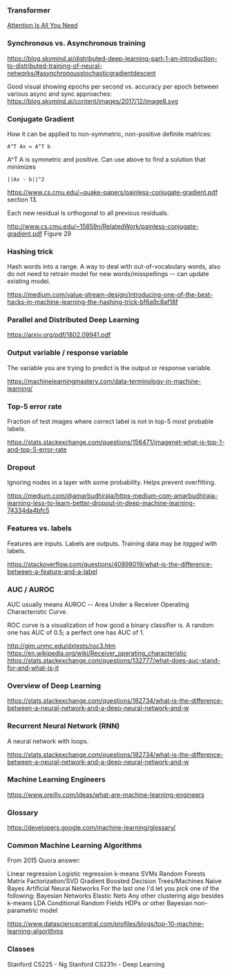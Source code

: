 ### Transformer

[Attention Is All You Need](https://arxiv.org/pdf/1706.03762.pdf)


### Synchronous vs. Asynchronous training

https://blog.skymind.ai/distributed-deep-learning-part-1-an-introduction-to-distributed-training-of-neural-networks/#asynchronousstochasticgradientdescent

Good visual showing epochs per second vs. accuracy per epoch between various async and sync approaches: https://blog.skymind.ai/content/images/2017/12/image8.svg


### Conjugate Gradient

How it can be applied to non-symmetric, non-positive definite matrices:

```
A^T Ax = A^T b
```

A^T A is symmetric and positive. Can use above to find a solution that minimizes

```
||Ax - b||^2
```

https://www.cs.cmu.edu/~quake-papers/painless-conjugate-gradient.pdf section 13.

Each new residual is orthogonal to all previous residuals.

http://www.cs.cmu.edu/~15859n/RelatedWork/painless-conjugate-gradient.pdf Figure 29


### Hashing trick

Hash words into a range. A way to deal with out-of-vocabulary words, also do not need to retrain model for new words/misspellings -- can update existing model.

https://medium.com/value-stream-design/introducing-one-of-the-best-hacks-in-machine-learning-the-hashing-trick-bf6a9c8af18f


### Parallel and Distributed Deep Learning

https://arxiv.org/pdf/1802.09941.pdf


### Output variable / response variable

The variable you are trying to predict is the output or response variable.

https://machinelearningmastery.com/data-terminology-in-machine-learning/


### Top-5 error rate

Fraction of test images where correct label is not in top-5 most probable labels.

https://stats.stackexchange.com/questions/156471/imagenet-what-is-top-1-and-top-5-error-rate


### Dropout

Ignoring nodes in a layer with some probability. Helps prevent overfitting.

https://medium.com/@amarbudhiraja/https-medium-com-amarbudhiraja-learning-less-to-learn-better-dropout-in-deep-machine-learning-74334da4bfc5


### Features vs. labels

Features are inputs. Labels are outputs. Training data may be *tagged* with labels.

https://stackoverflow.com/questions/40898019/what-is-the-difference-between-a-feature-and-a-label


### AUC / AUROC

AUC usually means AUROC -- Area Under a Receiver Operating Characteristic Curve.

ROC curve is a visualization of how good a binary classifier is. A random one has AUC of 0.5; a perfect one has AUC of 1.

http://gim.unmc.edu/dxtests/roc3.htm
https://en.wikipedia.org/wiki/Receiver_operating_characteristic
https://stats.stackexchange.com/questions/132777/what-does-auc-stand-for-and-what-is-it


### Overview of Deep Learning

https://stats.stackexchange.com/questions/182734/what-is-the-difference-between-a-neural-network-and-a-deep-neural-network-and-w


### Recurrent Neural Network (RNN)

A neural network with loops.

https://stats.stackexchange.com/questions/182734/what-is-the-difference-between-a-neural-network-and-a-deep-neural-network-and-w


### Machine Learning Engineers

https://www.oreilly.com/ideas/what-are-machine-learning-engineers


### Glossary

https://developers.google.com/machine-learning/glossary/


### Common Machine Learning Algorithms

From 2015 Quora answer:

Linear regression
Logistic regression
k-means
SVMs
Random Forests
Matrix Factorization/SVD
Gradient Boosted Decision Trees/Machines
Naive Bayes
Artificial Neural Networks
For the last one I'd let you pick one of the following:
Bayesian Networks
Elastic Nets
Any other clustering algo besides k-means
LDA
Conditional Random Fields
HDPs or other Bayesian non-parametric model

https://www.datasciencecentral.com/profiles/blogs/top-10-machine-learning-algorithms


### Classes

Stanford CS225 - Ng
Stanford CS231n - Deep Learning